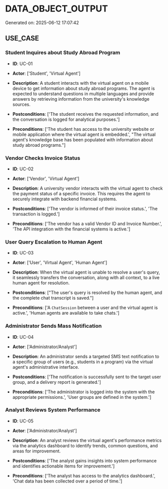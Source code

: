 # DATA_OBJECT_OUTPUT

Generated on: 2025-06-12 17:07:42

## USE_CASE

### Student Inquires about Study Abroad Program

- **ID**: UC-01
- **Actor**: ['Student', 'Virtual Agent']
- **Description**: A student interacts with the virtual agent on a mobile device to get information about study abroad programs. The agent is expected to understand questions in multiple languages and provide answers by retrieving information from the university's knowledge sources.

- **Postconditions**: ['The student receives the requested information, and the conversation is logged for analytical purposes.']

- **Preconditions**: ['The student has access to the university website or mobile application where the virtual agent is embedded.', "The virtual agent's knowledge base has been populated with information about study abroad programs."]

### Vendor Checks Invoice Status

- **ID**: UC-02
- **Actor**: ['Vendor', 'Virtual Agent']
- **Description**: A university vendor interacts with the virtual agent to check the payment status of a specific invoice. This requires the agent to securely integrate with backend financial systems.

- **Postconditions**: ['The vendor is informed of their invoice status.', 'The transaction is logged.']

- **Preconditions**: ['The vendor has a valid Vendor ID and Invoice Number.', 'The API integration with the financial systems is active.']

### User Query Escalation to Human Agent

- **ID**: UC-03
- **Actor**: ['User', 'Virtual Agent', 'Human Agent']
- **Description**: When the virtual agent is unable to resolve a user's query, it seamlessly transfers the conversation, along with all context, to a live human agent for resolution.

- **Postconditions**: ["The user's query is resolved by the human agent, and the complete chat transcript is saved."]

- **Preconditions**: ['A `ChatSession` between a user and the virtual agent is active.', 'Human agents are available to take chats.']

### Administrator Sends Mass Notification

- **ID**: UC-04
- **Actor**: ['Administrator/Analyst']
- **Description**: An administrator sends a targeted SMS text notification to a specific group of users (e.g., students in a program) via the virtual agent's administrative interface.

- **Postconditions**: ['The notification is successfully sent to the target user group, and a delivery report is generated.']

- **Preconditions**: ['The administrator is logged into the system with the appropriate permissions.', 'User groups are defined in the system.']

### Analyst Reviews System Performance

- **ID**: UC-05
- **Actor**: ['Administrator/Analyst']
- **Description**: An analyst reviews the virtual agent's performance metrics via the analytics dashboard to identify trends, common questions, and areas for improvement.

- **Postconditions**: ['The analyst gains insights into system performance and identifies actionable items for improvement.']

- **Preconditions**: ['The analyst has access to the analytics dashboard.', 'Chat data has been collected over a period of time.']

